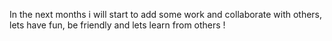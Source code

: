 
<!---
DogSoulDev/DogSoulDev is a ✨ special ✨ repository because its `README.md` (this file) appears on your GitHub profile.
You can click the Preview link to take a look at your changes.
--->

In the next months i will start to add some work and collaborate with others, lets have fun, be friendly and lets learn from others !
